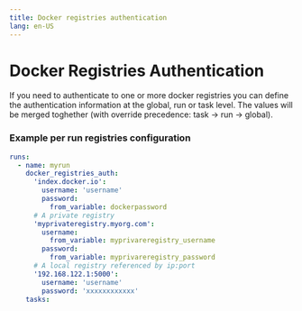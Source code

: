 ```yaml
---
title: Docker registries authentication
lang: en-US
---
```


# Docker Registries Authentication

If you need to authenticate to one or more docker registries you can define
the authentication information at the global, run or task level. The values
will be merged toghether (with override precedence: task -> run -> global).


### Example per run registries configuration

``` yaml
runs:
  - name: myrun
    docker_registries_auth:
      'index.docker.io':
        username: 'username'
        password:
          from_variable: dockerpassword
      # A private registry
      'myprivateregistry.myorg.com':
        username:
          from_variable: myprivareregistry_username
        password:
          from_variable: myprivareregistry_password
      # A local registry referenced by ip:port
      '192.168.122.1:5000':
        username: 'username'
        password: 'xxxxxxxxxxxx'
    tasks:

```